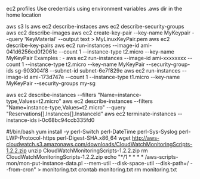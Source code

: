 ec2 profiles
Use credentials using environment variables
.aws dir in the home location

aws s3 ls
aws ec2 describe-instaces
aws ec2 describe-security-groups
aws ec2 describe-images
aws ec2 create-key-pair --key-name MyKeypair --query 'KeyMaterial' --output text > MyLinuxKeyPair.pem
aws ec2 describe-key-pairs
aws ec2 run-instances --image-id ami-041d6256ed0f2061c --count 1 --instance-type t2.micro --key-name MyKeyPair
	Examples : - 
		aws ec2 run-instances --image-id ami-xxxxxxxx --count 1 --instance-type t2.micro --key-name MyKeyPair --security-group-ids sg-903004f8 --subnet-id subnet-6e7f829e
		aws ec2 run-instances --image-id ami-173d747e --count 1 --instance-type t1.micro --key-name MyKeyPair --security-groups my-sg

aws ec2 describe-instances --filters "Name=instance-type,Values=t2.micro"
aws ec2 describe-instances --filters "Name=instance-type,Values=t2.micro" --query "Reservations[].Instances[].InstanceId"
aws ec2 terminate-instances --instance-ids i-0c68bc94ccb335fd0



#!/bin/bash
yum install -y perl-Switch perl-DateTime perl-Sys-Syslog perl-LWP-Protocol-https perl-Digest-SHA.x86_64
wget http://aws-cloudwatch.s3.amazonaws.com/downloads/CloudWatchMonitoringScripts-1.2.2.zip
unzip CloudWatchMonitoringScripts-1.2.2.zip
rm CloudWatchMonitoringScripts-1.2.2.zip
echo "*/1 * * * * /aws-scripts-mon/mon-put-instance-data.pl --mem-util --disk-space-util --disk-path=/ --from-cron" > monitoring.txt
crontab monitoring.txt
rm monitoring.txt
